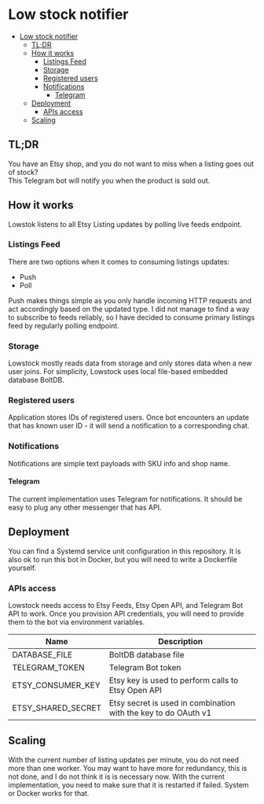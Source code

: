 Low stock notifier
==================

   * [Low stock notifier](#low-stock-notifier)
      * [TL;DR](#tldr)
      * [How it works](#how-it-works)
         * [Listings Feed](#listings-feed)
         * [Storage](#storage)
         * [Registered users](#registered-users)
         * [Notifications](#notifications)
            * [Telegram](#telegram)
      * [Deployment](#deployment)
         * [APIs access](#apis-access)
      * [Scaling](#scaling)


## TL;DR

You have an Etsy shop, and you do not want to miss when a listing goes out of stock?  
This Telegram bot will notify you when the product is sold out.

## How it works
Lowstok listens to all Etsy Listing updates by polling live feeds endpoint.

### Listings Feed
There are two options when it comes to consuming listings updates:
* Push
* Poll

Push makes things simple as you only handle incoming HTTP requests and act accordingly based on the updated type.
I did not manage to find a way to subscribe to feeds reliably, so I have decided to consume primary listings feed by regularly polling endpoint.

### Storage
Lowstock mostly reads data from storage and only stores data when a new user joins.
For simplicity, Lowstock uses local file-based embedded database BoltDB.

### Registered users
Application stores IDs of registered users. Once bot encounters an update that has known user ID - it will send a notification to a corresponding chat.

### Notifications
Notifications are simple text payloads with SKU info and shop name. 

#### Telegram
The current implementation uses Telegram for notifications. It should be easy to plug any other messenger that has API.

## Deployment
You can find a Systemd service unit configuration in this repository.
It is also ok to run this bot in Docker, but you will need to write a Dockerfile yourself.

### APIs access
Lowstock needs access to Etsy Feeds, Etsy Open API, and Telegram Bot API to work.
Once you provision API credentials, you will need to provide them to the bot via environment variables.

| Name               | Description                                                     |
|--------------------|-----------------------------------------------------------------|
| DATABASE_FILE      | BoltDB database file                                            |
| TELEGRAM_TOKEN     | Telegram Bot token                                              |
| ETSY_CONSUMER_KEY  | Etsy key is used to perform calls to Etsy Open API              |
| ETSY_SHARED_SECRET | Etsy secret is used in combination with the key to do OAuth v1  |

## Scaling
With the current number of listing updates per minute, you do not need more than one worker.
You may want to have more for redundancy, this is not done, and I do not think it is is necessary now.
With the current implementation, you need to make sure that it is restarted if failed. System or Docker works for that.
